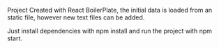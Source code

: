 Project Created with React BoilerPlate, the initial data is loaded from an static file, however new text files can be added.

Just install dependencies with npm install and run the project with npm start.
